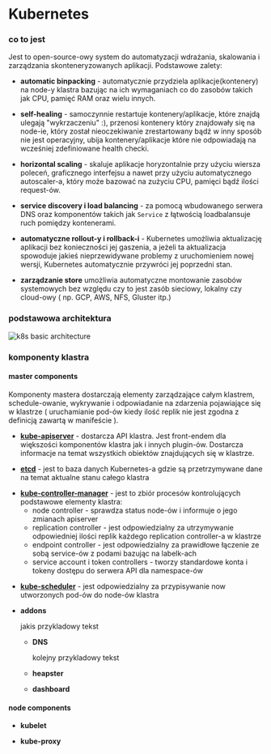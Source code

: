 # Kubernetes

### co to jest

Jest to open-source-owy system do automatyzacji wdrażania, skalowania i zarządzania skonteneryzowanych
aplikacji. Podstawowe zalety:

- **automatic binpacking** - automatycznie przydziela aplikacje(kontenery) na node-y klastra bazując
    na ich wymaganiach co do zasobów takich jak CPU, pamięć RAM oraz wielu innych.

- **self-healing** - samoczynnie restartuje kontenery/aplikacje, które znajdą ulegają "wykrzaczeniu" :),
    przenosi kontenery który znajdowały się na node-ie, który został nieoczekiwanie zrestartowany bądź
    w inny sposób nie jest operacyjny, ubija kontenery/aplikacje które nie odpowiadają na wcześniej zdefiniowane
    health checki.

- **horizontal scaling** - skaluje aplikacje horyzontalnie przy użyciu wiersza poleceń, graficznego interfejsu
    a nawet przy użyciu automatycznego autoscaler-a, który może bazować na zużyciu CPU, pamięci bądź
    ilości request-ów.

- **service discovery i load balancing** - za pomocą wbudowanego serwera DNS oraz komponentów takich jak
    `Service` z łątwością loadbalansuje ruch pomiędzy kontenerami.

- **automatyczne rollout-y i rollback-i** - Kubernetes umożliwia aktualizację aplikacji bez konieczności
    jej gaszenia, a jeżeli ta aktualizacja spowoduje jakieś nieprzewidywane problemy z uruchomieniem nowej
    wersji, Kubernetes automatycznie przywróci jej poprzedni stan.

- **zarządzanie store**
    umożliwia automatyczne montowanie zasobów systemowych bez względu czy to jest zasób sieciowy, lokalny
    czy cloud-owy ( np. GCP, AWS, NFS, Gluster itp.)


<a name="basic_architecture"></a>
### podstawowa architektura

![k8s basic architecture](../img/k8s_arch.png)

<a name="cluster_components"></a>
### komponenty klastra

<a name="master_components"></a>
#### master components

Komponenty mastera dostarczają elementy zarządzające całym klastrem, schedule-owanie, wykrywanie i odpowiadanie
 na zdarzenia pojawiające się w klastrze ( uruchamianie pod-ów kiedy ilość replik nie jest zgodna z definicją
zawartą w manifeście ).

<a name="api_server"></a>
- [**kube-apiserver**](https://kubernetes.io/docs/admin/kube-apiserver/) - dostarcza API klastra.
    Jest front-endem dla większości komponentów klastra jak i innych plugin-ów. Dostarcza informacje
    na temat wszystkich obiektów znajdujących się w klastrze.


<a name="etcd"></a>
- [**etcd**](https://kubernetes.io/docs/concepts/overview/components/#etcd) - jest to baza danych
    Kubernetes-a gdzie są przetrzymywane dane na temat aktualne stanu całego klastra

<a name="kube_controller_manager"></a>
- [**kube-controller-manager**]() - jest to zbiór procesów kontrolujących podstawowe elementy klastra:
    - node controller - sprawdza status node-ów i informuje o jego zmianach apiserver
    - replication controller - jest odpowiedzialny za utrzymywanie odpowiedniej ilości replik każdego
    replication controller-a w klastrze
    - endpoint controller - jest odpowiedzialny za prawidłowe łączenie ze sobą service-ów z podami
    bazując na labelk-ach
    - service account i token controllers - tworzy standardowe konta i tokeny dostępu do serwera API dla
    namespace-ów

<a name="kube_scheduler"></a>
- [**kube-scheduler**](https://kubernetes.io/docs/concepts/overview/components/#kube-scheduler) - jest
    odpowiedzialny za przypisywanie now utworzonych pod-ów do node-ów klastra

<a name="addons"></a>
- **addons**

    jakis przykladowy tekst


    - **DNS**<a name="dns_addon"></a>

        kolejny przykladowy tekst


    - **heapster**<a name="heapster"></a>


    - **dashboard**<a name="dashboards"></a>


<a name="node_components"></a>
#### node components

<a name="kubelet"></a>
- **kubelet**

<a name="kube_proxy"></a>
- **kube-proxy**

